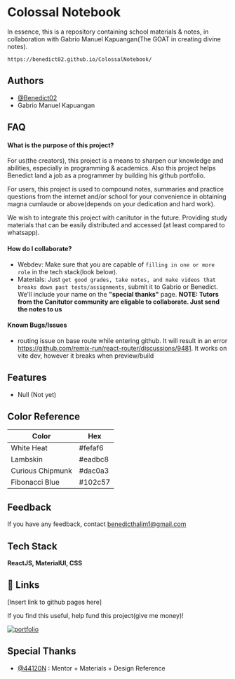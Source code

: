 # Colossal Notebook

In essence, this is a repository containing school materials & notes, in collaboration with Gabrio Manuel Kapuangan(The GOAT in creating divine notes).

`https://benedict02.github.io/ColossalNotebook/`

## Authors

- [@Benedict02](https://www.github.com/Benedict02)
- Gabrio Manuel Kapuangan

## FAQ

#### What is the purpose of this project?

For us(the creators), this project is a means to sharpen our knowledge and abilities, especially in programming & academics. Also this project helps Benedict land a job as a programmer by building his github portfolio.

For users, this project is used to compound notes, summaries and practice questions from the internet and/or school for your convenience in obtaining magna cumlaude or above(depends on your dedication and hard work).

We wish to integrate this project with canitutor in the future. Providing study materials that can be easily distributed and accessed (at least compared to whatsapp).

#### How do I collaborate?

- Webdev: Make sure that you are capable of `filling in one or more role` in the tech stack(look below).
- Materials: Just `get good grades, take notes, and make videos that breaks down past tests/assignments`, submit it to Gabrio or Benedict. We'll include your name on the **"special thanks"** page. **NOTE: Tutors from the Canitutor community are eligable to collaborate. Just send the notes to us**

#### Known Bugs/Issues

- routing issue on base route while entering github. It will result in an error
  https://github.com/remix-run/react-router/discussions/9481. It works on vite dev,
  however it breaks when preview/build

## Features

- Null (Not yet)

## Color Reference

| Color            | Hex     |
| ---------------- | ------- |
| White Heat       | #fefaf6 |
| Lambskin         | #eadbc8 |
| Curious Chipmunk | #dac0a3 |
| Fibonacci Blue   | #102c57 |

## Feedback

If you have any feedback, contact benedicthalim1@gmail.com

## Tech Stack

**ReactJS, MaterialUI, CSS**

## 🔗 Links

[Insert link to github pages here]

If you find this useful, help fund this project(give me money)!

[![portfolio](https://img.shields.io/static/v1?message=Ko-fi&logo=ko-fi&label=Buy%20me%20a&color=F16061&logoColor=normal&labelColor=FFCC99&style=for-the-badge)](https://ko-fi.com/benedict02)

## Special Thanks

- [@44120N](https://www.github.com/44120N) : Mentor + Materials + Design Reference
